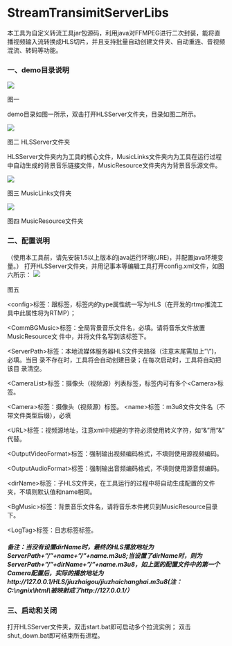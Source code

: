# StreamTransimitServerLibs
本工具为自定义转流工具jar包源码，利用java对FFMPEG进行二次封装，能将直播视频输入流转换成HLS切片，并且支持批量自动创建文件夹、自动重连、音视频混流、转码等功能。
### 一、demo目录说明
![](http://i1.piimg.com/567571/04e1188ea7275c17.png)
  
  图一  

demo目录如图一所示，双击打开HLSServer文件夹，目录如图二所示。
  
  ![](http://i1.piimg.com/567571/76a303c6a71fa8f6.png)
  
  图二 HLSServer文件夹
  
  HLSServer文件夹内为工具的核心文件，MusicLinks文件夹内为工具在运行过程中自动生成的背景音乐链接文件，MusicResource文件夹内为背景音乐源文件。

  
  ![](http://i1.piimg.com/567571/38a0f71447a8685b.png)
  
  图三 MusicLinks文件夹

  
  ![](http://i1.piimg.com/567571/1795a290464d0840.png)
  
  图四 MusicResource文件夹



### 二、配置说明
（使用本工具前，请先安装1.5以上版本的java运行环境(JRE)，并配置java环境变量。）
打开HLSServer文件夹，并用记事本等编辑工具打开config.xml文件，如图六所示：
 ![](http://i1.piimg.com/567571/88f9ee4d540a465e.png)

  
  图五
  
  &lt;config&gt;标签：跟标签，标签内的type属性统一写为HLS（在开发的rtmp推流工具中此属性将为RTMP）；
  
  &lt;CommBGMusic&gt;标签：全局背景音乐文件名，必填。请将音乐文件放置MusicResource文				     件中，并将文件名写到该标签下。
  
  &lt;ServerPath&gt;标签：本地流媒体服务器HLS文件夹路径（注意末尾需加上”\”)，必填。当目				录不存在时，工具将会自动创建目录；在每次启动时，工具将自动把该目				录清空。
  
  &lt;CameraList&gt;标签：摄像头（视频源）列表标签，标签内可有多个&lt;Camera&gt;标签。
  
 &lt;Camera&gt;标签：摄像头（视频源）标签。
&lt;name&gt;标签：m3u8文件文件名（不带文件类型后缀），必填
  
  &lt;URL&gt;标签：视频源地址，注意xml中规避的字符必须使用转义字符，如“&”用“&amp;”			   代替。
  
 &lt;OutputVideoFormat&gt;标签：强制输出视频编码格式，不填则使用源视频编码。
  
  &lt;OutputAudioFormat&gt;标签：强制输出音频编码格式，不填则使用源音频编码。
  
  &lt;dirName&gt;标签：子HLS文件夹，在工具运行的过程中将自动生成配置的文件夹，不填则默认值和name相同。
  
  &lt;BgMusic&gt;标签：背景音乐文件名，请将音乐本件拷贝到MusicResource目录下。
  
  &lt;LogTag&gt;标签：日志标签标签。

  
#####   备注：当没有设置dirName时，最终的HLS播放地址为ServerPath+”/”+name+”/”+name.m3u8;当设置了dirName时，则为ServerPath+”/”+dirName+”/”+name.m3u8，如上面的配置文件中的第一个Camera配置后，实际的播放地址为http://127.0.0.1/HLS/jiuzhaigou/jiuzhaichanghai.m3u8(注：C:\ngnix\html\被映射成了http://127.0.0.1/）
### 三、启动和关闭
  
  打开HLSServer文件夹，双击start.bat即可启动多个拉流实例；
双击shut_down.bat即可结束所有进程。
